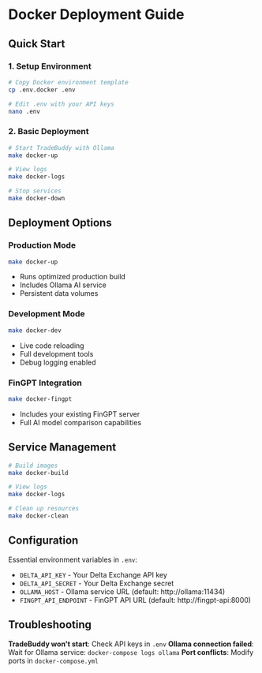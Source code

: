# Docker Deployment Guide

## Quick Start

### 1. Setup Environment
```bash
# Copy Docker environment template
cp .env.docker .env

# Edit .env with your API keys
nano .env
```

### 2. Basic Deployment
```bash
# Start TradeBuddy with Ollama
make docker-up

# View logs
make docker-logs

# Stop services
make docker-down
```

## Deployment Options

### Production Mode
```bash
make docker-up
```
- Runs optimized production build
- Includes Ollama AI service
- Persistent data volumes

### Development Mode
```bash
make docker-dev
```
- Live code reloading
- Full development tools
- Debug logging enabled

### FinGPT Integration
```bash
make docker-fingpt
```
- Includes your existing FinGPT server
- Full AI model comparison capabilities

## Service Management

```bash
# Build images
make docker-build

# View logs
make docker-logs

# Clean up resources
make docker-clean
```

## Configuration

Essential environment variables in `.env`:
- `DELTA_API_KEY` - Your Delta Exchange API key
- `DELTA_API_SECRET` - Your Delta Exchange secret
- `OLLAMA_HOST` - Ollama service URL (default: http://ollama:11434)
- `FINGPT_API_ENDPOINT` - FinGPT API URL (default: http://fingpt-api:8000)

## Troubleshooting

**TradeBuddy won't start**: Check API keys in `.env`
**Ollama connection failed**: Wait for Ollama service: `docker-compose logs ollama`
**Port conflicts**: Modify ports in `docker-compose.yml`